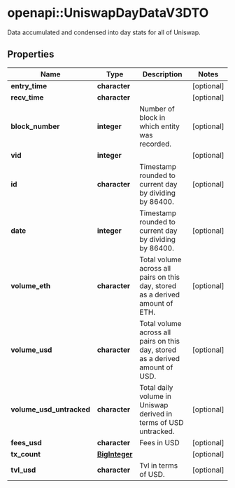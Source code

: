 # openapi::UniswapDayDataV3DTO

Data accumulated and condensed into day stats for all of Uniswap.

## Properties
Name | Type | Description | Notes
------------ | ------------- | ------------- | -------------
**entry_time** | **character** |  | [optional] 
**recv_time** | **character** |  | [optional] 
**block_number** | **integer** | Number of block in which entity was recorded. | [optional] 
**vid** | **integer** |  | [optional] 
**id** | **character** | Timestamp rounded to current day by dividing by 86400. | [optional] 
**date** | **integer** | Timestamp rounded to current day by dividing by 86400. | [optional] 
**volume_eth** | **character** | Total volume across all pairs on this day, stored as a derived amount of ETH. | [optional] 
**volume_usd** | **character** | Total volume across all pairs on this day, stored as a derived amount of USD. | [optional] 
**volume_usd_untracked** | **character** | Total daily volume in Uniswap derived in terms of USD untracked. | [optional] 
**fees_usd** | **character** | Fees in USD | [optional] 
**tx_count** | [**BigInteger**](BigInteger.md) |  | [optional] 
**tvl_usd** | **character** | Tvl in terms of USD. | [optional] 


